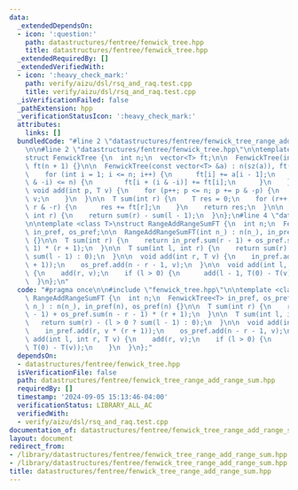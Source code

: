 ```yaml
---
data:
  _extendedDependsOn:
  - icon: ':question:'
    path: datastructures/fentree/fenwick_tree.hpp
    title: datastructures/fentree/fenwick_tree.hpp
  _extendedRequiredBy: []
  _extendedVerifiedWith:
  - icon: ':heavy_check_mark:'
    path: verify/aizu/dsl/rsq_and_raq.test.cpp
    title: verify/aizu/dsl/rsq_and_raq.test.cpp
  _isVerificationFailed: false
  _pathExtension: hpp
  _verificationStatusIcon: ':heavy_check_mark:'
  attributes:
    links: []
  bundledCode: "#line 2 \"datastructures/fentree/fenwick_tree_range_add_range_sum.hpp\"\
    \n\n#line 2 \"datastructures/fentree/fenwick_tree.hpp\"\n\ntemplate <class T>\n\
    struct FenwickTree {\n  int n;\n  vector<T> ft;\n\n  FenwickTree(int n_) : n(n_),\
    \ ft(n + 1) {}\n\n  FenwickTree(const vector<T> &a) : n(sz(a)), ft(n + 1) {\n\
    \    for (int i = 1; i <= n; i++) {\n      ft[i] += a[i - 1];\n      if (i + (i\
    \ & -i) <= n) {\n        ft[i + (i & -i)] += ft[i];\n      }\n    }\n  }\n\n \
    \ void add(int p, T v) {\n    for (p++; p <= n; p += p & -p) {\n      ft[p] +=\
    \ v;\n    }\n  }\n\n  T sum(int r) {\n    T res = 0;\n    for (r++; r > 0; r -=\
    \ r & -r) {\n      res += ft[r];\n    }\n    return res;\n  }\n\n  T sum(int l,\
    \ int r) {\n    return sum(r) - sum(l - 1);\n  }\n};\n#line 4 \"datastructures/fentree/fenwick_tree_range_add_range_sum.hpp\"\
    \n\ntemplate <class T>\nstruct RangeAddRangeSumFT {\n  int n;\n  FenwickTree<T>\
    \ in_pref, os_pref;\n\n  RangeAddRangeSumFT(int n_) : n(n_), in_pref(n), os_pref(n)\
    \ {}\n\n  T sum(int r) {\n    return in_pref.sum(r - 1) + os_pref.sum(n - r -\
    \ 1) * (r + 1);\n  }\n\n  T sum(int l, int r) {\n    return sum(r) - (l > 0 ?\
    \ sum(l - 1) : 0);\n  }\n\n  void add(int r, T v) {\n    in_pref.add(r, v * (r\
    \ + 1));\n    os_pref.add(n - r - 1, v);\n  }\n\n  void add(int l, int r, T v)\
    \ {\n    add(r, v);\n    if (l > 0) {\n      add(l - 1, T(0) - T(v));\n    }\n\
    \  }\n};\n"
  code: "#pragma once\n\n#include \"fenwick_tree.hpp\"\n\ntemplate <class T>\nstruct\
    \ RangeAddRangeSumFT {\n  int n;\n  FenwickTree<T> in_pref, os_pref;\n\n  RangeAddRangeSumFT(int\
    \ n_) : n(n_), in_pref(n), os_pref(n) {}\n\n  T sum(int r) {\n    return in_pref.sum(r\
    \ - 1) + os_pref.sum(n - r - 1) * (r + 1);\n  }\n\n  T sum(int l, int r) {\n \
    \   return sum(r) - (l > 0 ? sum(l - 1) : 0);\n  }\n\n  void add(int r, T v) {\n\
    \    in_pref.add(r, v * (r + 1));\n    os_pref.add(n - r - 1, v);\n  }\n\n  void\
    \ add(int l, int r, T v) {\n    add(r, v);\n    if (l > 0) {\n      add(l - 1,\
    \ T(0) - T(v));\n    }\n  }\n};"
  dependsOn:
  - datastructures/fentree/fenwick_tree.hpp
  isVerificationFile: false
  path: datastructures/fentree/fenwick_tree_range_add_range_sum.hpp
  requiredBy: []
  timestamp: '2024-09-05 15:13:46-04:00'
  verificationStatus: LIBRARY_ALL_AC
  verifiedWith:
  - verify/aizu/dsl/rsq_and_raq.test.cpp
documentation_of: datastructures/fentree/fenwick_tree_range_add_range_sum.hpp
layout: document
redirect_from:
- /library/datastructures/fentree/fenwick_tree_range_add_range_sum.hpp
- /library/datastructures/fentree/fenwick_tree_range_add_range_sum.hpp.html
title: datastructures/fentree/fenwick_tree_range_add_range_sum.hpp
---
```

